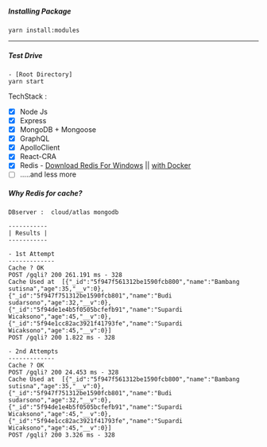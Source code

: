 ##### Installing Package

```
yarn install:modules
```

---

##### Test Drive

```
- [Root Directory]
yarn start
```

TechStack :

- [x] Node Js
- [x] Express
- [x] MongoDB + Mongoose
- [x] GraphQL
- [x] ApolloClient
- [x] React-CRA
- [x] Redis - [Download Redis For Windows](https://www.memurai.com/) || [with Docker](https://hub.docker.com/_/redis/)
- [ ] .....and less more

##### Why Redis for cache?

```
DBserver :  cloud/atlas mongodb
```

```
-----------
| Results |
-----------

- 1st Attempt
-------------
Cache ? OK
POST /gqli? 200 261.191 ms - 328
Cache Used at  [{"_id":"5f947f561312be1590fcb800","name":"Bambang sutisna","age":35,"__v":0},{"_id":"5f947f751312be1590fcb801","name":"Budi sudarsono","age":32,"__v":0},{"_id":"5f94de1e4b5f0505bcfefb91","name":"Supardi Wicaksono","age":45,"__v":0},{"_id":"5f94e1cc82ac3921f41793fe","name":"Supardi Wicaksono","age":45,"__v":0}]
POST /gqli? 200 1.822 ms - 328

- 2nd Attempts
-------------
Cache ? OK
POST /gqli? 200 24.453 ms - 328
Cache Used at  [{"_id":"5f947f561312be1590fcb800","name":"Bambang sutisna","age":35,"__v":0},{"_id":"5f947f751312be1590fcb801","name":"Budi sudarsono","age":32,"__v":0},{"_id":"5f94de1e4b5f0505bcfefb91","name":"Supardi Wicaksono","age":45,"__v":0},{"_id":"5f94e1cc82ac3921f41793fe","name":"Supardi Wicaksono","age":45,"__v":0}]
POST /gqli? 200 3.326 ms - 328
```
